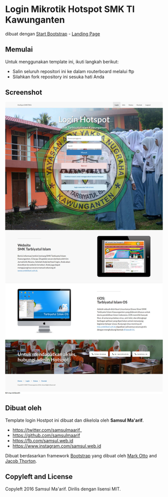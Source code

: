# Login Mikrotik Hotspot SMK TI Kawunganten 

dibuat dengan [Start Bootstrap](http://startbootstrap.com/) - [Landing Page](http://startbootstrap.com/template-overviews/landing-page/)

## Memulai

Untuk menggunakan template ini, ikuti langkah berikut:
* Salin seluruh repositori ini ke dalam routerboard melalui ftp
* Silahkan fork repository ini sesuka hati Anda

## Screenshot

![Tangkapan Layar](img/screenshot.jpg)

## Dibuat oleh

Template login Hostpot ini dibuat dan dikelola oleh **Samsul Ma'arif**.

* https://twitter.com/samsulmaarif_
* https://github.com/samsulmaarif
* https://fb.com/samsul.web.id
* https://www.instagram.com/samsul.web.id

Dibuat berdasarkan framework [Bootstrap](http://getbootstrap.com/) yang dibuat oleh [Mark Otto](https://twitter.com/mdo) and [Jacob Thorton](https://twitter.com/fat).

## Copyleft and License

Copyleft 2016 Samsul Ma'arif. Dirilis dengan lisensi MIT.
